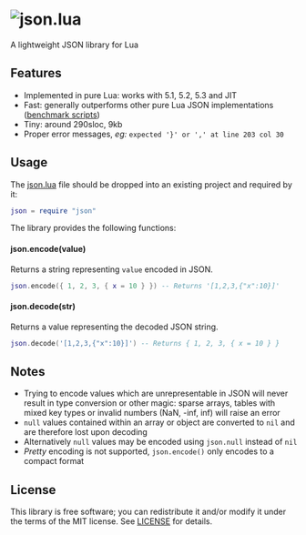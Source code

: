 # ![json.lua](https://cloud.githubusercontent.com/assets/3920290/9281532/99e5e0cc-42bd-11e5-8fce-eaff2f7fc681.png)  
A lightweight JSON library for Lua


## Features
* Implemented in pure Lua: works with 5.1, 5.2, 5.3 and JIT
* Fast: generally outperforms other pure Lua JSON implementations
  ([benchmark scripts](bench/))
* Tiny: around 290sloc, 9kb
* Proper error messages, *eg:* `expected '}' or ',' at line 203 col 30`


## Usage
The [json.lua](json.lua?raw=1) file should be dropped into an existing project
and required by it:
```lua
json = require "json"
```
The library provides the following functions:

#### json.encode(value)
Returns a string representing `value` encoded in JSON.
```lua
json.encode({ 1, 2, 3, { x = 10 } }) -- Returns '[1,2,3,{"x":10}]'
```

#### json.decode(str)
Returns a value representing the decoded JSON string.
```lua
json.decode('[1,2,3,{"x":10}]') -- Returns { 1, 2, 3, { x = 10 } }
```

## Notes
* Trying to encode values which are unrepresentable in JSON will never result
  in type conversion or other magic: sparse arrays, tables with mixed key types
  or invalid numbers (NaN, -inf, inf) will raise an error
* `null` values contained within an array or object are converted to `nil` and
  are therefore lost upon decoding
* Alternatively `null` values may be encoded using `json.null` instead of `nil`
* *Pretty* encoding is not supported, `json.encode()` only encodes to a compact
  format


## License
This library is free software; you can redistribute it and/or modify it under
the terms of the MIT license. See [LICENSE](LICENSE) for details.


